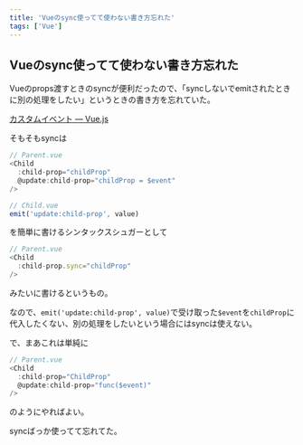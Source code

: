 ```yaml
---
title: 'Vueのsync使ってて使わない書き方忘れた'
tags: ['Vue']
---
```


## Vueのsync使ってて使わない書き方忘れた

Vueのprops渡すときのsyncが便利だったので、「syncしないでemitされたときに別の処理をしたい」というときの書き方を忘れていた。

[カスタムイベント — Vue\.js](https://jp.vuejs.org/v2/guide/components-custom-events.html#sync-%E4%BF%AE%E9%A3%BE%E5%AD%90)

そもそもsyncは

```ts
// Parent.vue
<Child
  :child-prop="childProp"
  @update:child-prop="childProp = $event"
/>

// Child.vue
emit('update:child-prop', value)
```

を簡単に書けるシンタックスシュガーとして

```ts
// Parent.vue
<Child
  :child-prop.sync="childProp"
/>
```

みたいに書けるというもの。

なので、`emit('update:child-prop', value)`で受け取った`$event`を`childProp`に代入したくない、別の処理をしたいという場合にはsyncは使えない。

で、まあこれは単純に

```ts
// Parent.vue
<Child
  :child-prop="ChildProp"
  @update:child-prop="func($event)"
/>
```

のようにやればよい。

syncばっか使ってて忘れてた。
